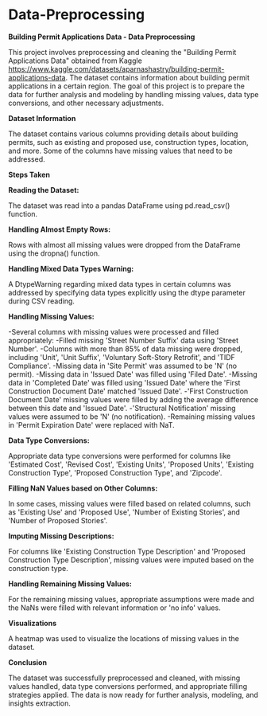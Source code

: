 # Data-Preprocessing

**Building Permit Applications Data - Data Preprocessing**

  This project involves preprocessing and cleaning the "Building Permit Applications Data" obtained from Kaggle https://www.kaggle.com/datasets/aparnashastry/building-permit-applications-data. The dataset contains information about building permit applications in a certain region. The goal of this project is to prepare the data for further analysis and modeling by handling missing values, data type conversions, and other necessary adjustments.

**Dataset Information**

  The dataset contains various columns providing details about building permits, such as existing and proposed use, construction types, location, and more. Some of the columns have missing values that need to be addressed.

**Steps Taken**

**Reading the Dataset:**

  
  The dataset was read into a pandas DataFrame using pd.read_csv() function.

**Handling Almost Empty Rows:**

  
  Rows with almost all missing values were dropped from the DataFrame using the dropna() function.

**Handling Mixed Data Types Warning:**

  
  A DtypeWarning regarding mixed data types in certain columns was addressed by specifying data types explicitly using the dtype parameter during CSV reading.

**Handling Missing Values:**

-Several columns with missing values were processed and filled appropriately:
-Filled missing 'Street Number Suffix' data using 'Street Number'.
-Columns with more than 85% of data missing were dropped, including 'Unit', 'Unit Suffix', 'Voluntary Soft-Story Retrofit', and 'TIDF Compliance'.
-Missing data in 'Site Permit' was assumed to be 'N' (no permit).
-Missing data in 'Issued Date' was filled using 'Filed Date'.
-Missing data in 'Completed Date' was filled using 'Issued Date' where the 'First Construction Document Date' matched 'Issued Date'.
-'First Construction Document Date' missing values were filled by adding the average difference between this date and 'Issued Date'.
-'Structural Notification' missing values were assumed to be 'N' (no notification).
-Remaining missing values in 'Permit Expiration Date' were replaced with NaT.

**Data Type Conversions:**

  Appropriate data type conversions were performed for columns like 'Estimated Cost', 'Revised Cost', 'Existing Units', 'Proposed Units', 'Existing Construction Type', 'Proposed Construction Type', and 'Zipcode'.

**Filling NaN Values based on Other Columns:**

  
  In some cases, missing values were filled based on related columns, such as 'Existing Use' and 'Proposed Use', 'Number of Existing Stories', and 'Number of Proposed Stories'.

**Imputing Missing Descriptions:**

  For columns like 'Existing Construction Type Description' and 'Proposed Construction Type Description', missing values were imputed based on the construction type.

**Handling Remaining Missing Values:**

  For the remaining missing values, appropriate assumptions were made and the NaNs were filled with relevant information or 'no info' values.

**Visualizations**
  
  A heatmap was used to visualize the locations of missing values in the dataset.

  **Conclusion**
  
  The dataset was successfully preprocessed and cleaned, with missing values handled, data type conversions performed, and appropriate filling strategies applied. The data is now ready for further analysis, modeling, and insights extraction.

